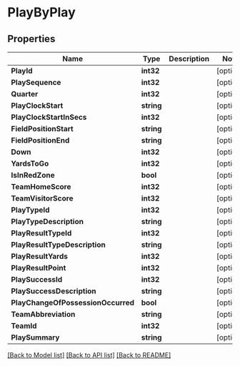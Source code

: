 # PlayByPlay

## Properties
Name | Type | Description | Notes
------------ | ------------- | ------------- | -------------
**PlayId** | **int32** |  | [optional] 
**PlaySequence** | **int32** |  | [optional] 
**Quarter** | **int32** |  | [optional] 
**PlayClockStart** | **string** |  | [optional] 
**PlayClockStartInSecs** | **int32** |  | [optional] 
**FieldPositionStart** | **string** |  | [optional] 
**FieldPositionEnd** | **string** |  | [optional] 
**Down** | **int32** |  | [optional] 
**YardsToGo** | **int32** |  | [optional] 
**IsInRedZone** | **bool** |  | [optional] 
**TeamHomeScore** | **int32** |  | [optional] 
**TeamVisitorScore** | **int32** |  | [optional] 
**PlayTypeId** | **int32** |  | [optional] 
**PlayTypeDescription** | **string** |  | [optional] 
**PlayResultTypeId** | **int32** |  | [optional] 
**PlayResultTypeDescription** | **string** |  | [optional] 
**PlayResultYards** | **int32** |  | [optional] 
**PlayResultPoint** | **int32** |  | [optional] 
**PlaySuccessId** | **int32** |  | [optional] 
**PlaySuccessDescription** | **string** |  | [optional] 
**PlayChangeOfPossessionOccurred** | **bool** |  | [optional] 
**TeamAbbreviation** | **string** |  | [optional] 
**TeamId** | **int32** |  | [optional] 
**PlaySummary** | **string** |  | [optional] 

[[Back to Model list]](../README.md#documentation-for-models) [[Back to API list]](../README.md#documentation-for-api-endpoints) [[Back to README]](../README.md)


